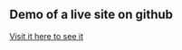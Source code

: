 ## Demo of a live site on github

[Visit it here to see it](https://decodedco.github.io/data-fellowship-git)